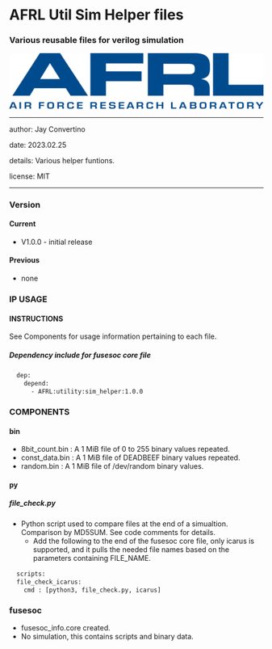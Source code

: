# AFRL Util Sim Helper files
### Various reusable files for verilog simulation

![image](img/AFRL.png)


---

   author: Jay Convertino   
   
   date: 2023.02.25  
   
   details: Various helper funtions.   
   
   license: MIT   
   
---

### Version
#### Current
  - V1.0.0 - initial release

#### Previous
  - none

### IP USAGE
#### INSTRUCTIONS
See Components for usage information pertaining to each file.

##### Dependency include for fusesoc core file
``` 
  dep:
    depend:
      - AFRL:utility:sim_helper:1.0.0
```

### COMPONENTS
#### bin

* 8bit_count.bin : A 1 MiB file of 0 to 255 binary values repeated.
* const_data.bin : A 1 MiB file of DEADBEEF binary values repeated.
* random.bin : A 1 MiB file of /dev/random binary values.

#### py

##### file_check.py
* Python script used to compare files at the end of a simualtion. Comparison by MD5SUM. See code comments for details.
  * Add the following to the end of the fusesoc core file, only icarus is supported, and it pulls the needed file names based on the parameters containing FILE_NAME.

```
  scripts:
  file_check_icarus:
    cmd : [python3, file_check.py, icarus]
```
  
### fusesoc

* fusesoc_info.core created.
* No simulation, this contains scripts and binary data.

